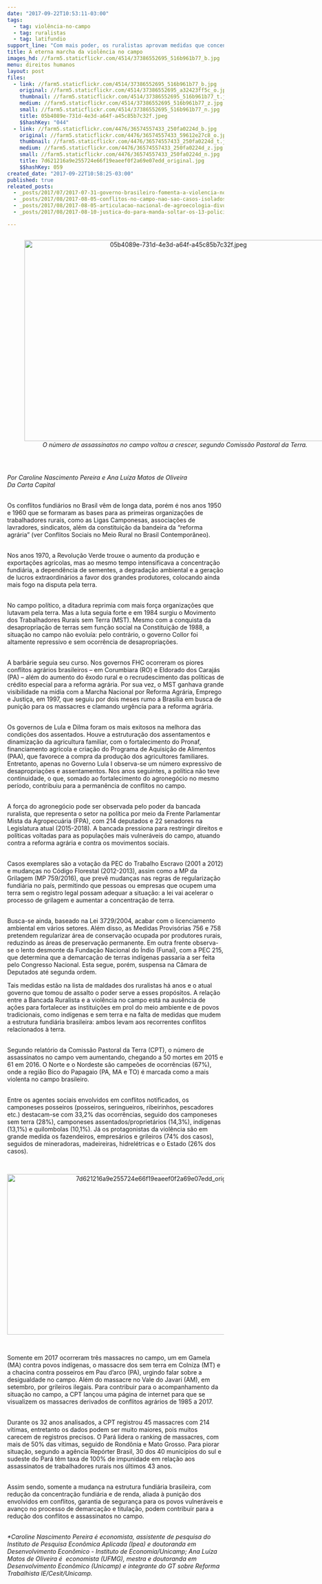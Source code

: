 ```yaml
---
date: "2017-09-22T10:53:11-03:00"
tags:
  - tag: violência-no-campo
  - tag: ruralistas
  - tag: latifundio
support_line: "Com mais poder, os ruralistas aprovam medidas que concentram ainda mais a estrutura fundiária e acirram os conflitos agrários."
title: A eterna marcha da violência no campo
images_hd: //farm5.staticflickr.com/4514/37386552695_516b961b77_b.jpg
menu: direitos humanos
layout: post
files:
  - link: //farm5.staticflickr.com/4514/37386552695_516b961b77_b.jpg
    original: //farm5.staticflickr.com/4514/37386552695_a32423ff5c_o.jpg
    thumbnail: //farm5.staticflickr.com/4514/37386552695_516b961b77_t.jpg
    medium: //farm5.staticflickr.com/4514/37386552695_516b961b77_z.jpg
    small: //farm5.staticflickr.com/4514/37386552695_516b961b77_n.jpg
    title: 05b4089e-731d-4e3d-a64f-a45c85b7c32f.jpeg
    $$hashKey: "044"
  - link: //farm5.staticflickr.com/4476/36574557433_250fa0224d_b.jpg
    original: //farm5.staticflickr.com/4476/36574557433_59612e27c8_o.jpg
    thumbnail: //farm5.staticflickr.com/4476/36574557433_250fa0224d_t.jpg
    medium: //farm5.staticflickr.com/4476/36574557433_250fa0224d_z.jpg
    small: //farm5.staticflickr.com/4476/36574557433_250fa0224d_n.jpg
    title: 7d621216a9e255724e66f19eaeef0f2a69e07edd_original.jpg
    $$hashKey: 059
created_date: "2017-09-22T10:58:25-03:00"
published: true
releated_posts:
  - _posts/2017/07/2017-07-31-governo-brasileiro-fomenta-a-violencia-no-campo-ao-ignorar-as-causas-diz-advogado.md
  - _posts/2017/08/2017-08-05-conflitos-no-campo-nao-sao-casos-isolados-e-um-projeto-de-matanca.md
  - _posts/2017/08/2017-08-05-articulacao-nacional-de-agroecologia-divulga-manifesto-contra-violencia-no-campo.md
  - _posts/2017/08/2017-08-10-justica-do-para-manda-soltar-os-13-policiais-acusados-da-chacina-de-pau-d-arco.md

---
```

<div style="text-align:center">
<figure class="image" style="display:inline-block"><img alt="05b4089e-731d-4e3d-a64f-a45c85b7c32f.jpeg" height="467" src="//farm5.staticflickr.com/4514/37386552695_516b961b77_b.jpg" width="700" />
<figcaption><em>O n&uacute;mero de assassinatos no campo voltou a crescer, segundo Comiss&atilde;o Pastoral da Terra.</em></figcaption>
</figure>
</div>

<p>&nbsp;</p>

<p><em>Por Caroline Nascimento Pereira e Ana Lu&iacute;za Matos de Oliveira<br />
Da Carta Capital</em></p>

<p><br />
Os conflitos fundi&aacute;rios no Brasil v&ecirc;m de longa data, por&eacute;m &eacute; nos anos 1950 e 1960 que se formaram as bases para as primeiras organiza&ccedil;&otilde;es de trabalhadores rurais, como as Ligas Camponesas, associa&ccedil;&otilde;es de lavradores, sindicatos, al&eacute;m da constitui&ccedil;&atilde;o da bandeira da &ldquo;reforma agr&aacute;ria&rdquo; (ver Conflitos Sociais no Meio Rural no Brasil Contempor&acirc;neo).</p>

<p><br />
Nos anos 1970, a Revolu&ccedil;&atilde;o Verde trouxe o aumento da produ&ccedil;&atilde;o e exporta&ccedil;&otilde;es agr&iacute;colas, mas ao mesmo tempo intensificava a concentra&ccedil;&atilde;o fundi&aacute;ria, a depend&ecirc;ncia de sementes, a degrada&ccedil;&atilde;o ambiental e a gera&ccedil;&atilde;o de lucros extraordin&aacute;rios a favor dos grandes produtores, colocando ainda mais fogo na disputa pela terra.</p>

<p><br />
No campo pol&iacute;tico, a ditadura reprimia com mais for&ccedil;a organiza&ccedil;&otilde;es que lutavam pela terra. Mas a luta seguia forte e em 1984 surgiu o Movimento dos Trabalhadores Rurais sem Terra (MST). Mesmo com a conquista da desapropria&ccedil;&atilde;o de terras sem fun&ccedil;&atilde;o social na Constitui&ccedil;&atilde;o de 1988, a situa&ccedil;&atilde;o no campo n&atilde;o evolu&iacute;a: pelo contr&aacute;rio, o governo Collor foi altamente repressivo e sem ocorr&ecirc;ncia de desapropria&ccedil;&otilde;es.</p>

<p><br />
A barb&aacute;rie seguia seu curso. Nos governos FHC ocorreram os piores conflitos agr&aacute;rios brasileiros &ndash; em Corumbiara (RO) e Eldorado dos Caraj&aacute;s (PA) &ndash; al&eacute;m do aumento do &ecirc;xodo rural e o recrudescimento das pol&iacute;ticas de cr&eacute;dito especial para a reforma agr&aacute;ria. Por sua vez, o MST ganhava grande visibilidade na m&iacute;dia com a Marcha Nacional por Reforma Agr&aacute;ria, Emprego e Justi&ccedil;a, em 1997, que seguiu por dois meses rumo a Bras&iacute;lia em busca de puni&ccedil;&atilde;o para os massacres e clamando urg&ecirc;ncia para a reforma agr&aacute;ria.&nbsp;</p>

<p><br />
Os governos de Lula e Dilma foram os mais exitosos na melhora das condi&ccedil;&otilde;es dos assentados. Houve a estrutura&ccedil;&atilde;o dos assentamentos e dinamiza&ccedil;&atilde;o da agricultura familiar, com o fortalecimento do Pronaf, financiamento agr&iacute;cola e cria&ccedil;&atilde;o do Programa de Aquisi&ccedil;&atilde;o de Alimentos (PAA), que favorece a compra da produ&ccedil;&atilde;o dos agricultores familiares. Entretanto, apenas no Governo Lula I observa-se um n&uacute;mero expressivo de desapropria&ccedil;&otilde;es e assentamentos. Nos anos seguintes, a pol&iacute;tica n&atilde;o teve continuidade, o que, somado ao fortalecimento do agroneg&oacute;cio no mesmo per&iacute;odo, contribuiu para a perman&ecirc;ncia de conflitos no campo.</p>

<p><br />
A for&ccedil;a do agroneg&oacute;cio pode ser observada pelo poder da bancada ruralista, que representa o setor na pol&iacute;tica por meio da Frente Parlamentar Mista da Agropecu&aacute;ria (FPA), com 214 deputados e 22 senadores na Legislatura atual (2015-2018). A bancada pressiona para restringir direitos e pol&iacute;ticas voltadas para as popula&ccedil;&otilde;es mais vulner&aacute;veis do campo, atuando contra a reforma agr&aacute;ria e contra os movimentos sociais.</p>

<p><br />
Casos exemplares s&atilde;o a vota&ccedil;&atilde;o da PEC do Trabalho Escravo (2001 a 2012) e mudan&ccedil;as no C&oacute;digo Florestal (2012-2013), assim como a MP da Grilagem (MP 759/2016), que prev&ecirc; mudan&ccedil;as nas regras de regulariza&ccedil;&atilde;o fundi&aacute;ria no pa&iacute;s, permitindo que pessoas ou empresas que ocupem uma terra sem o registro legal possam adequar a situa&ccedil;&atilde;o: a lei vai acelerar o processo de grilagem e aumentar a concentra&ccedil;&atilde;o de terra.</p>

<p><br />
Busca-se ainda, baseado na Lei 3729/2004, acabar com o licenciamento ambiental em v&aacute;rios setores. Al&eacute;m disso, as Medidas Provis&oacute;rias 756 e 758 pretendem regularizar &aacute;rea de conserva&ccedil;&atilde;o ocupada por produtores rurais, reduzindo as &aacute;reas de preserva&ccedil;&atilde;o permanente. Em outra frente observa-se o lento desmonte da Funda&ccedil;&atilde;o Nacional do &Iacute;ndio (Funai), com a PEC 215, que determina que a demarca&ccedil;&atilde;o de terras ind&iacute;genas passaria a ser feita pelo Congresso Nacional. Esta segue, por&eacute;m, suspensa na C&acirc;mara de Deputados at&eacute; segunda ordem.</p>

<p>Tais medidas est&atilde;o na lista de maldades dos ruralistas h&aacute; anos e o atual governo que tomou de assalto o poder serve a esses prop&oacute;sitos. A rela&ccedil;&atilde;o entre a Bancada Ruralista e a viol&ecirc;ncia no campo est&aacute; na aus&ecirc;ncia de a&ccedil;&otilde;es para fortalecer as institui&ccedil;&otilde;es em prol do meio ambiente e de povos tradicionais, como ind&iacute;genas e sem terra e na falta de medidas que mudem a estrutura fundi&aacute;ria brasileira: ambos levam aos recorrentes conflitos relacionados &agrave; terra.</p>

<p><br />
Segundo relat&oacute;rio da Comiss&atilde;o Pastoral da Terra (CPT), o n&uacute;mero de assassinatos no campo vem aumentando, chegando a 50 mortes em 2015 e 61 em 2016. O Norte e o Nordeste s&atilde;o campe&otilde;es de ocorr&ecirc;ncias (67%), onde a regi&atilde;o Bico do Papagaio (PA, MA e TO) &eacute; marcada como a mais violenta no campo brasileiro.</p>

<p><br />
Entre os agentes sociais envolvidos em conflitos notificados, os camponeses posseiros (posseiros, seringueiros, ribeirinhos, pescadores etc.) destacam-se com 33,2% das ocorr&ecirc;ncias, seguido dos camponeses sem terra (28%), camponeses assentados/propriet&aacute;rios (14,3%), ind&iacute;genas (13,1%) e quilombolas (10,1%). J&aacute; os protagonistas da viol&ecirc;ncia s&atilde;o em grande medida os fazendeiros, empres&aacute;rios e grileiros (74% dos casos), seguidos de mineradoras, madeireiras, hidrel&eacute;tricas e o Estado (26% dos casos).&nbsp;</p>

<p>&nbsp;</p>

<p style="text-align:center"><img alt="7d621216a9e255724e66f19eaeef0f2a69e07edd_original.jpg" height="373" src="//farm5.staticflickr.com/4476/36574557433_250fa0224d_b.jpg" width="700" /></p>

<p>&nbsp;</p>

<p>Somente em 2017 ocorreram tr&ecirc;s massacres no campo, um em Gamela (MA) contra povos ind&iacute;genas, o massacre dos sem terra em Colniza (MT) e a chacina contra posseiros em Pau d&rsquo;arco (PA), urgindo falar sobre a desigualdade no campo. Al&eacute;m do massacre no Vale do Javari (AM), em setembro, por grileiros ilegais. Para contribuir para o acompanhamento da situa&ccedil;&atilde;o no campo, a CPT lan&ccedil;ou uma p&aacute;gina de internet para que se visualizem os massacres derivados de conflitos agr&aacute;rios de 1985 a 2017.</p>

<p><br />
Durante os 32 anos analisados, a CPT registrou 45 massacres com 214 v&iacute;timas, entretanto os dados podem ser muito maiores, pois muitos carecem de registros precisos. O Par&aacute; lidera o ranking de massacres, com mais de 50% das v&iacute;timas, seguido de Rond&ocirc;nia e Mato Grosso. Para piorar situa&ccedil;&atilde;o, segundo a ag&ecirc;ncia Rep&oacute;rter Brasil, 30 dos 40 munic&iacute;pios do sul e sudeste do Par&aacute; t&ecirc;m taxa de 100% de impunidade em rela&ccedil;&atilde;o aos assassinatos de trabalhadores rurais nos &uacute;ltimos 43 anos.</p>

<p><br />
Assim sendo, somente a mudan&ccedil;a na estrutura fundi&aacute;ria brasileira, com redu&ccedil;&atilde;o da concentra&ccedil;&atilde;o fundi&aacute;ria e de renda, aliada &agrave; puni&ccedil;&atilde;o dos envolvidos em conflitos, garantia de seguran&ccedil;a para os povos vulner&aacute;veis e avan&ccedil;o no processo de demarca&ccedil;&atilde;o e titula&ccedil;&atilde;o, podem contribuir para a redu&ccedil;&atilde;o dos conflitos e assassinatos no campo.</p>

<p><br />
<em>*Caroline Nascimento Pereira &eacute; economista, assistente de pesquisa do Instituto de Pesquisa Econ&ocirc;mica Aplicada (Ipea) e doutoranda em Desenvolvimento Econ&ocirc;mico - Instituto de Economia/Unicamp; Ana Lu&iacute;za Matos de Oliveira &eacute; &nbsp;economista (UFMG), mestra e doutoranda em Desenvolvimento Econ&ocirc;mico (Unicamp) e integrante do GT sobre Reforma Trabalhista IE/Cesit/Unicamp.</em></p>
